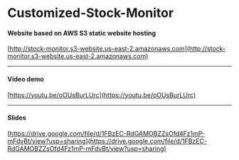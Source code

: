 # Customized-Stock-Monitor

#### Website based on AWS S3 static website hosting

[http://stock-monitor.s3-website.us-east-2.amazonaws.com](http://stock-monitor.s3-website.us-east-2.amazonaws.com)

---

#### Video demo

[https://youtu.be/oOUsBurLUrc](https://youtu.be/oOUsBurLUrc)

---

#### Slides

[https://drive.google.com/file/d/1FBzEC-RdGAMOBZZsOfd4Fz1mP-mFdvBt/view?usp=sharing](https://drive.google.com/file/d/1FBzEC-RdGAMOBZZsOfd4Fz1mP-mFdvBt/view?usp=sharing)